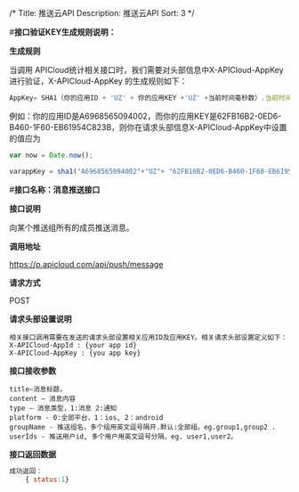 /*
Title: 推送云API
Description: 推送云API
Sort: 3
*/

#**接口验证KEY生成规则说明：**

**生成规则**

当调用 APICloud统计相关接口时，我们需要对头部信息中X-APICloud-AppKey 进行验证，X-APICloud-AppKey 的生成规则如下：

```js
AppKey= SHA1（你的应用ID + 'UZ' + 你的应用KEY +'UZ' +当前时间毫秒数）.当前时间毫秒数
```

例如：你的应用ID是A6968565094002，而你的应用KEY是62FB16B2-0ED6-B460-1F60-EB61954C823B，则你在请求头部信息X-APICloud-AppKey中设置的值应为

```js
var now = Date.now();

varappKey = sha1("A6968565094002"+"UZ"+ "62FB16B2-0ED6-B460-1F60-EB61954C823B"+"UZ"+now)+"."+now;
```

#**接口名称：消息推送接口**

**接口说明**

向某个推送组所有的成员推送消息。

**调用地址**

https://p.apicloud.com/api/push/message

**请求方式**

POST

**请求头部设置说明**

	相关接口调用需要在发送的请求头部设置相关应用ID及应用KEY。相关请求头部设置定义如下：
	X-APICloud-AppId : {your app id}
	X-APICloud-AppKey : {you app key}

**接口接收参数**

	title–消息标题，
	content – 消息内容
	type – 消息类型，1:消息 2:通知
	platform - 0:全部平台，1：ios, 2：android
	groupName - 推送组名，多个组用英文逗号隔开.默认:全部组。eg.group1,group2 .
    userIds - 推送用户id, 多个用户用英文逗号分隔，eg. user1,user2。

**接口返回数据**

```js
成功返回：
	{ status:1}
```